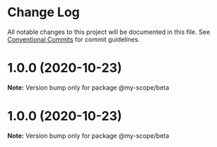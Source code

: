 # Change Log

All notable changes to this project will be documented in this file.
See [Conventional Commits](https://conventionalcommits.org) for commit guidelines.

# 1.0.0 (2020-10-23)

**Note:** Version bump only for package @my-scope/beta





# 1.0.0 (2020-10-23)

**Note:** Version bump only for package @my-scope/beta
